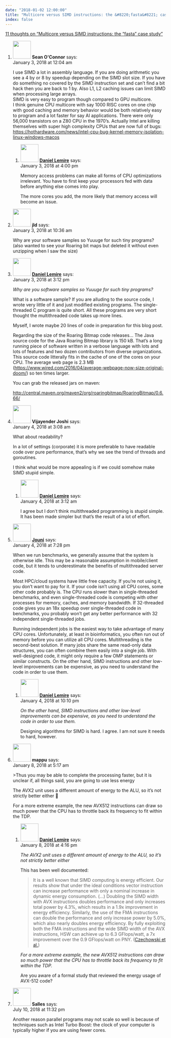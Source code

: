 ```yaml
---
date: "2018-01-02 12:00:00"
title: "Multicore versus SIMD instructions: the &#8220;fasta&#8221; case study"
index: false
---
```


[11 thoughts on &ldquo;Multicore versus SIMD instructions: the &#8220;fasta&#8221; case study&rdquo;](/lemire/blog/2018/01-02-multicore-versus-simd-instructions-the-fasta-case-study)

<ol class="comment-list">
<li id="comment-294388" class="comment even thread-even depth-1 parent">
<div class="comment-author vcard">
<img alt src="https://secure.gravatar.com/avatar/24f283f61b2d361c1c7bb25597f97d23?s=56&#038;d=mm&#038;r=g" srcset="https://secure.gravatar.com/avatar/24f283f61b2d361c1c7bb25597f97d23?s=112&#038;d=mm&#038;r=g 2x" class="avatar avatar-56 photo" height="56" width="56" decoding="async" /> <b class="fn">Sean O'Connor</b> <span class="says">says:</span> </div>
<div class="comment-metadata"><time datetime="2018-01-03T00:04:45+00:00">January 3, 2018 at 12:04 am</time></a> </div>
<div class="comment-content">
<p>I use SIMD a lot in assembly language. If you are doing arithmetic you see a 4 by or 8 by speedup depending on the SIMD slot size. If you have do something no covered by the SIMD instruction set and can&rsquo;t find a bit hack then you are back to 1 by. Also L1, L2 caching issues can limit SIMD when processing large arrays.<br/>
SIMD is very easy to program though compared to GPU multicore.<br/>
I think genuine CPU multicore with say 1000 RISC cores on one chip with good caching and memory behavior would be both relatively easy to program and a lot faster for say AI applications. There were only 56,000 transistors on a Z80 CPU in the 1970&rsquo;s. Actually Intel are killing themselves with super high complexity CPUs that are now full of bugs:<br/>
<a href="https://hothardware.com/news/intel-cpu-bug-kernel-memory-isolation-linux-windows-macos" rel="nofollow ugc">https://hothardware.com/news/intel-cpu-bug-kernel-memory-isolation-linux-windows-macos</a></p>
</div>
<ol class="children">
<li id="comment-294430" class="comment byuser comment-author-lemire bypostauthor odd alt depth-2">
<div class="comment-author vcard">
<img alt src="https://secure.gravatar.com/avatar/2ca999bef9535950f5b84281a4dab006?s=56&#038;d=mm&#038;r=g" srcset="https://secure.gravatar.com/avatar/2ca999bef9535950f5b84281a4dab006?s=112&#038;d=mm&#038;r=g 2x" class="avatar avatar-56 photo" height="56" width="56" decoding="async" /> <b class="fn"><a href="https://lemire.me/en/" class="url" rel="ugc">Daniel Lemire</a></b> <span class="says">says:</span> </div>
<div class="comment-metadata"><time datetime="2018-01-03T16:00:59+00:00">January 3, 2018 at 4:00 pm</time></a> </div>
<div class="comment-content">
<p>Memory access problems can make all forms of CPU optimizations irrelevant. You have to first keep your processors fed with data before anything else comes into play.</p>
<p>The more cores you add, the more likely that memory access will become an issue.</p>
</div>
</li>
</ol>
</li>
<li id="comment-294414" class="comment even thread-odd thread-alt depth-1">
<div class="comment-author vcard">
<img alt src="https://secure.gravatar.com/avatar/988ac6d9ab01c62c26ca83981a0e5e9a?s=56&#038;d=mm&#038;r=g" srcset="https://secure.gravatar.com/avatar/988ac6d9ab01c62c26ca83981a0e5e9a?s=112&#038;d=mm&#038;r=g 2x" class="avatar avatar-56 photo" height="56" width="56" loading="lazy" decoding="async" /> <b class="fn">jld</b> <span class="says">says:</span> </div>
<div class="comment-metadata"><time datetime="2018-01-03T10:36:58+00:00">January 3, 2018 at 10:36 am</time></a> </div>
<div class="comment-content">
<p>Why are your software samples so Yuuuge for such tiny programs?<br/>
(also wanted to see your Roaring bit maps but deleted it without even unzipping when I saw the size)</p>
</div>
</li>
<li id="comment-294427" class="comment byuser comment-author-lemire bypostauthor odd alt thread-even depth-1">
<div class="comment-author vcard">
<img alt src="https://secure.gravatar.com/avatar/2ca999bef9535950f5b84281a4dab006?s=56&#038;d=mm&#038;r=g" srcset="https://secure.gravatar.com/avatar/2ca999bef9535950f5b84281a4dab006?s=112&#038;d=mm&#038;r=g 2x" class="avatar avatar-56 photo" height="56" width="56" loading="lazy" decoding="async" /> <b class="fn"><a href="https://lemire.me/en/" class="url" rel="ugc">Daniel Lemire</a></b> <span class="says">says:</span> </div>
<div class="comment-metadata"><time datetime="2018-01-03T15:12:57+00:00">January 3, 2018 at 3:12 pm</time></a> </div>
<div class="comment-content">
<p><em>Why are you software samples so Yuuuge for such tiny programs?</em></p>
<p>What is a software sample? If you are alluding to the source code, I wrote very little of it and just modified existing programs. The single-threaded C program is quite short. All these programs are very short thought the multithreaded code takes up more lines.</p>
<p>Myself, I wrote maybe 20 lines of code in preparation for this blog post.</p>
<p>Regarding the size of the Roaring Bitmap code releases&#8230; The Java source code for the Java Roaring Bitmap library is 150 kB. That&rsquo;s a long running piece of software written in a verbose language with lots and lots of features and two dozen contributors from diverse organizations. This source code litterally fits in the cache of one of the cores on your CPU. The average web page is 2.3 MB (<a href="https://www.wired.com/2016/04/average-webpage-now-size-original-doom/" rel="nofollow ugc">https://www.wired.com/2016/04/average-webpage-now-size-original-doom/</a>) so ten times larger.</p>
<p>You can grab the released jars on maven:</p>
<p><a href="http://central.maven.org/maven2/org/roaringbitmap/RoaringBitmap/0.6.66/" rel="nofollow ugc">http://central.maven.org/maven2/org/roaringbitmap/RoaringBitmap/0.6.66/</a></p>
</div>
</li>
<li id="comment-294456" class="comment even thread-odd thread-alt depth-1 parent">
<div class="comment-author vcard">
<img alt src="https://secure.gravatar.com/avatar/2a606c837eb20f020aacdbcfa660ea94?s=56&#038;d=mm&#038;r=g" srcset="https://secure.gravatar.com/avatar/2a606c837eb20f020aacdbcfa660ea94?s=112&#038;d=mm&#038;r=g 2x" class="avatar avatar-56 photo" height="56" width="56" loading="lazy" decoding="async" /> <b class="fn">Vijayender Joshi</b> <span class="says">says:</span> </div>
<div class="comment-metadata"><time datetime="2018-01-04T03:08:59+00:00">January 4, 2018 at 3:08 am</time></a> </div>
<div class="comment-content">
<p>What about readability? </p>
<p>In a lot of settings (corporate) it is more preferable to have readable code over pure performance, that&rsquo;s why we see the trend of threads and goroutines. </p>
<p>I think what would be more appealing is if we could somehow make SIMD stupid simple.</p>
</div>
<ol class="children">
<li id="comment-294457" class="comment byuser comment-author-lemire bypostauthor odd alt depth-2">
<div class="comment-author vcard">
<img alt src="https://secure.gravatar.com/avatar/2ca999bef9535950f5b84281a4dab006?s=56&#038;d=mm&#038;r=g" srcset="https://secure.gravatar.com/avatar/2ca999bef9535950f5b84281a4dab006?s=112&#038;d=mm&#038;r=g 2x" class="avatar avatar-56 photo" height="56" width="56" loading="lazy" decoding="async" /> <b class="fn"><a href="https://lemire.me/en/" class="url" rel="ugc">Daniel Lemire</a></b> <span class="says">says:</span> </div>
<div class="comment-metadata"><time datetime="2018-01-04T03:12:27+00:00">January 4, 2018 at 3:12 am</time></a> </div>
<div class="comment-content">
<p>I agree but I don&rsquo;t think multithreaded programming is stupid simple. It has been made simpler but that&rsquo;s the result of a lot of effort.</p>
</div>
</li>
</ol>
</li>
<li id="comment-294487" class="comment even thread-even depth-1 parent">
<div class="comment-author vcard">
<img alt src="https://secure.gravatar.com/avatar/8af88bac916c9bf3f45831c114d30b0e?s=56&#038;d=mm&#038;r=g" srcset="https://secure.gravatar.com/avatar/8af88bac916c9bf3f45831c114d30b0e?s=112&#038;d=mm&#038;r=g 2x" class="avatar avatar-56 photo" height="56" width="56" loading="lazy" decoding="async" /> <b class="fn"><a href="http://iki.fi/jouni.siren/" class="url" rel="ugc external nofollow">Jouni</a></b> <span class="says">says:</span> </div>
<div class="comment-metadata"><time datetime="2018-01-04T19:28:54+00:00">January 4, 2018 at 7:28 pm</time></a> </div>
<div class="comment-content">
<p>When we run benchmarks, we generally assume that the system is otherwise idle. This may be a reasonable assumption in mobile/client code, but it tends to underestimate the benefits of multithreaded server code.</p>
<p>Most HPC/cloud systems have little free capacity. If you&rsquo;re not using it, you don&rsquo;t want to pay for it. If your code isn&rsquo;t using all CPU cores, some other code probably is. The CPU runs slower than in single-threaded benchmarks, and even single-threaded code is competing with other processes for memory, caches, and memory bandwidth. If 32-threaded code gives you an 18x speedup over single-threaded code in benchmarks, you probably won&rsquo;t get any better performance with 32 independent single-threaded jobs.</p>
<p>Running independent jobs is the easiest way to take advantage of many CPU cores. Unfortunately, at least in bioinformatics, you often run out of memory before you can utilize all CPU cores. Multithreading is the second-best solution. If many jobs share the same read-only data structures, you can often combine them easily into a single job. With well-designed code, it might only require a few OMP statements or similar constructs. On the other hand, SIMD instructions and other low-level improvements can be expensive, as you need to understand the code in order to use them.</p>
</div>
<ol class="children">
<li id="comment-294496" class="comment byuser comment-author-lemire bypostauthor odd alt depth-2">
<div class="comment-author vcard">
<img alt src="https://secure.gravatar.com/avatar/2ca999bef9535950f5b84281a4dab006?s=56&#038;d=mm&#038;r=g" srcset="https://secure.gravatar.com/avatar/2ca999bef9535950f5b84281a4dab006?s=112&#038;d=mm&#038;r=g 2x" class="avatar avatar-56 photo" height="56" width="56" loading="lazy" decoding="async" /> <b class="fn"><a href="https://lemire.me/en/" class="url" rel="ugc">Daniel Lemire</a></b> <span class="says">says:</span> </div>
<div class="comment-metadata"><time datetime="2018-01-04T22:10:04+00:00">January 4, 2018 at 10:10 pm</time></a> </div>
<div class="comment-content">
<p><em> On the other hand, SIMD instructions and other low-level improvements can be expensive, as you need to understand the code in order to use them.</em></p>
<p>Designing algorithms for SIMD is hard. I agree. I am not sure it needs to hard, however.</p>
</div>
</li>
</ol>
</li>
<li id="comment-294625" class="comment even thread-odd thread-alt depth-1 parent">
<div class="comment-author vcard">
<img alt src="https://secure.gravatar.com/avatar/4cccdb88eea9d96de6d2180390a266c8?s=56&#038;d=mm&#038;r=g" srcset="https://secure.gravatar.com/avatar/4cccdb88eea9d96de6d2180390a266c8?s=112&#038;d=mm&#038;r=g 2x" class="avatar avatar-56 photo" height="56" width="56" loading="lazy" decoding="async" /> <b class="fn">mappu</b> <span class="says">says:</span> </div>
<div class="comment-metadata"><time datetime="2018-01-08T05:17:47+00:00">January 8, 2018 at 5:17 am</time></a> </div>
<div class="comment-content">
<p>&gt;Thus you may be able to complete the processing faster, but it is unclear if, all things said, you are going to use less energy</p>
<p>The AVX2 unit uses a different amount of energy to the ALU, so it&rsquo;s not strictly better either 🙂</p>
<p>For a more extreme example, the new AVX512 instructions can draw so much power that the CPU has to throttle back its frequency to fit within the TDP.</p>
</div>
<ol class="children">
<li id="comment-294654" class="comment byuser comment-author-lemire bypostauthor odd alt depth-2">
<div class="comment-author vcard">
<img alt src="https://secure.gravatar.com/avatar/2ca999bef9535950f5b84281a4dab006?s=56&#038;d=mm&#038;r=g" srcset="https://secure.gravatar.com/avatar/2ca999bef9535950f5b84281a4dab006?s=112&#038;d=mm&#038;r=g 2x" class="avatar avatar-56 photo" height="56" width="56" loading="lazy" decoding="async" /> <b class="fn"><a href="https://lemire.me/en/" class="url" rel="ugc">Daniel Lemire</a></b> <span class="says">says:</span> </div>
<div class="comment-metadata"><time datetime="2018-01-08T16:16:16+00:00">January 8, 2018 at 4:16 pm</time></a> </div>
<div class="comment-content">
<p><em>The AVX2 unit uses a different amount of energy to the ALU, so it&rsquo;s not strictly better either</em></p>
<p>This has been well documented:</p>
<blockquote><p>It is a well known that SIMD computing is energy efficient. Our results show that under the ideal conditions vector instruction can increase performance with only a nominal increase in dynamic energy consumption. (&#8230;) Doubling the SIMD width with AVX instructions doubles performance and only increases total power by 4.3%, which results in a 1.9x improvement in energy efficiency. Similarly, the use of the FMA instructions can double the performance and only increase power by 5.0%, which also nearly doubles energy efficiency. By fully exploiting both the FMA instructions and the wide SIMD width of the AVX instructions, HSW can achieve up to 6.3 GFlops/watt, a 7x improvement over the 0.9 GFlops/watt on PNY. (<a href="https://dl.acm.org/citation.cfm?id=2665743" rel="nofollow">Czechowski et al.</a>)</p></blockquote>
<p><em>For a more extreme example, the new AVX512 instructions can draw so much power that the CPU has to throttle back its frequency to fit within the TDP.</em></p>
<p>Are you aware of a formal study that reviewed the energy usage of AVX-512 code?</p>
</div>
</li>
</ol>
</li>
<li id="comment-316102" class="comment even thread-even depth-1">
<div class="comment-author vcard">
<img alt src="https://secure.gravatar.com/avatar/5d491316c434c37966b2619e4f1ef2dd?s=56&#038;d=mm&#038;r=g" srcset="https://secure.gravatar.com/avatar/5d491316c434c37966b2619e4f1ef2dd?s=112&#038;d=mm&#038;r=g 2x" class="avatar avatar-56 photo" height="56" width="56" loading="lazy" decoding="async" /> <b class="fn">Salles</b> <span class="says">says:</span> </div>
<div class="comment-metadata"><time datetime="2018-07-10T23:32:37+00:00">July 10, 2018 at 11:32 pm</time></a> </div>
<div class="comment-content">
<p>Another reason parallel programs may not scale so well is because of techniques such as Intel Turbo Boost: the clock of your computer is typically higher if you are using fewer cores.</p>
</div>
</li>
</ol>
